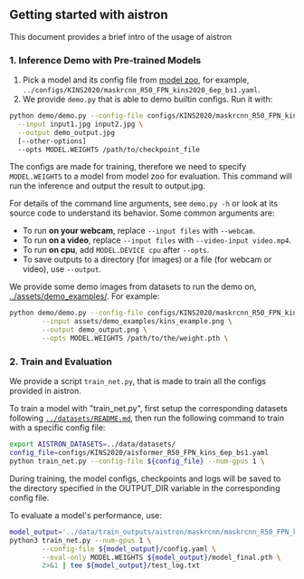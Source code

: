 ## Getting started with aistron

This document provides a brief intro of the usage of aistron

### 1. Inference Demo with Pre-trained Models
1. Pick a model and its config file from
  [model zoo](../docs/MODEL_ZOO.md),
  for example, `../configs/KINS2020/maskrcnn_R50_FPN_kins2020_6ep_bs1.yaml`.
2. We provide `demo.py` that is able to demo builtin configs. Run it with:
```bash
python demo/demo.py --config-file configs/KINS2020/maskrcnn_R50_FPN_kins2020_6ep_bs1.yaml \
  --input input1.jpg input2.jpg \
  --output demo_output.jpg
  [--other-options]
  --opts MODEL.WEIGHTS /path/to/checkpoint_file
```
The configs are made for training, therefore we need to specify `MODEL.WEIGHTS` to a model from model zoo for evaluation.
This command will run the inference and output the result to output.jpg.

For details of the command line arguments, see `demo.py -h` or look at its source code
to understand its behavior. Some common arguments are:
* To run __on your webcam__, replace `--input files` with `--webcam`.
* To run __on a video__, replace `--input files` with `--video-input video.mp4`.
* To run __on cpu__, add `MODEL.DEVICE cpu` after `--opts`.
* To save outputs to a directory (for images) or a file (for webcam or video), use `--output`.

We provide some demo images from datasets to run the demo on, [../assets/demo_examples/](../assets/demo_examples/). 
For example:
```bash
python demo/demo.py --config-file configs/KINS2020/maskrcnn_R50_FPN_kins2020_6ep_bs1.yaml \
        --input assets/demo_examples/kins_example.png \
        --output demo_output.png \
        --opts MODEL.WEIGHTS /path/to/the/weight.pth \
```
### 2. Train and Evaluation
We provide a script `train_net.py`, that is made to train all the configs provided in aistron.

To train a model with "train_net.py", first setup the corresponding datasets following [`../datasets/README.md`](../datasets/README.md), then run the following command to train with a specific config file:
```bash
export AISTRON_DATASETS=../data/datasets/
config_file=configs/KINS2020/aisformer_R50_FPN_kins_6ep_bs1.yaml
python train_net.py --config-file ${config_file} --num-gpus 1 \
```
During training, the model configs, checkpoints and logs will be saved to the directory specified in the OUTPUT_DIR variable in the corresponding config file.

To evaluate a model's performance, use:
```bash
model_output='../data/train_outputs/aistron/maskrcnn/maskrcnn_R50_FPN_kins2020_6ep_bs1'
python3 train_net.py --num-gpus 1 \
        --config-file ${model_output}/config.yaml \
        --eval-only MODEL.WEIGHTS ${model_output}/model_final.pth \
        2>&1 | tee ${model_output}/test_log.txt
```